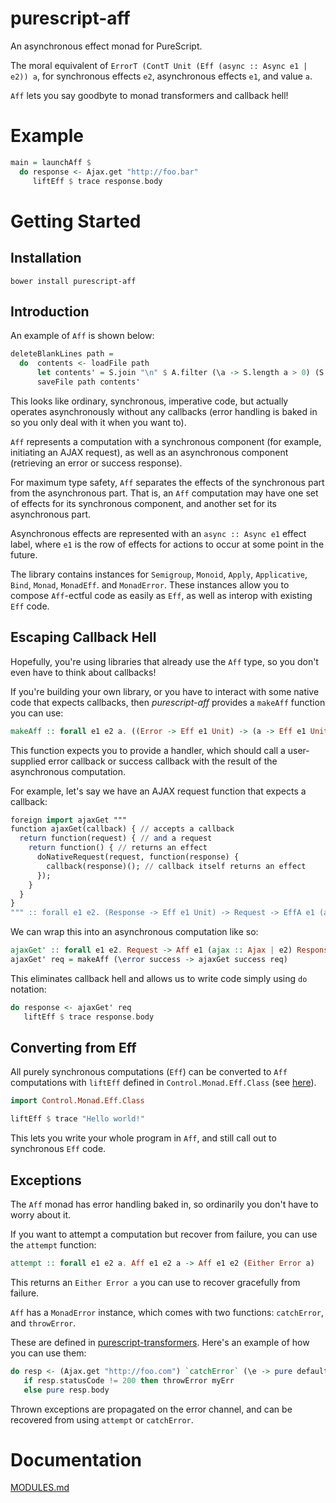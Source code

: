 # purescript-aff

An asynchronous effect monad for PureScript.

The moral equivalent of `ErrorT (ContT Unit (Eff (async :: Async e1 | e2)) a`, for synchronous effects `e2`, asynchronous effects `e1`, and value `a`.

`Aff` lets you say goodbyte to monad transformers and callback hell!

# Example

```purescript
main = launchAff $ 
  do response <- Ajax.get "http://foo.bar"
     liftEff $ trace response.body
```

# Getting Started

## Installation

```
bower install purescript-aff
```

## Introduction

An example of `Aff` is shown below:

```purescript
deleteBlankLines path =
  do  contents <- loadFile path
      let contents' = S.join "\n" $ A.filter (\a -> S.length a > 0) (S.split "\n" contents)
      saveFile path contents'
```

This looks like ordinary, synchronous, imperative code, but actually operates asynchronously without any callbacks (error handling is baked in so you only deal with it when you want to).

`Aff` represents a computation with a synchronous component (for example, initiating an AJAX request), as well as an asynchronous component (retrieving an error or success response).

For maximum type safety, `Aff` separates the effects of the synchronous part from the asynchronous part. That is, an `Aff` computation may have one set of effects for its synchronous component, and another set for its asynchronous part. 

Asynchronous effects are represented with an `async :: Async e1` effect label, where `e1` is the row of effects for actions to occur at some point in the future.

The library contains instances for `Semigroup`, `Monoid`, `Apply`, `Applicative`, `Bind`, `Monad`, `MonadEff`. and `MonadError`. These instances allow you to compose `Aff`-ectful code as easily as `Eff`, as well as interop with existing `Eff` code.

## Escaping Callback Hell

Hopefully, you're using libraries that already use the `Aff` type, so you don't even have to think about callbacks!

If you're building your own library, or you have to interact with some native code that expects callbacks, then *purescript-aff* provides a `makeAff` function you can use:

```purescript
makeAff :: forall e1 e2 a. ((Error -> Eff e1 Unit) -> (a -> Eff e1 Unit) -> EffA e1 e2 Unit) -> Aff e1 e2 a
```

This function expects you to provide a handler, which should call a user-supplied error callback or success callback with the result of the asynchronous computation.

For example, let's say we have an AJAX request function that expects a callback:

```purescript
foreign import ajaxGet """
function ajaxGet(callback) { // accepts a callback
  return function(request) { // and a request
    return function() { // returns an effect
      doNativeRequest(request, function(response) {
        callback(response)(); // callback itself returns an effect
      });
    }
  }
}
""" :: forall e1 e2. (Response -> Eff e1 Unit) -> Request -> EffA e1 (ajax :: Ajax | e2) Unit
```

We can wrap this into an asynchronous computation like so:

```purescript
ajaxGet' :: forall e1 e2. Request -> Aff e1 (ajax :: Ajax | e2) Response
ajaxGet' req = makeAff (\error success -> ajaxGet success req)
```

This eliminates callback hell and allows us to write code simply using `do` notation:

```purescript
do response <- ajaxGet' req
   liftEff $ trace response.body
```

## Converting from Eff

All purely synchronous computations (`Eff`) can be converted to `Aff` computations with `liftEff` defined in `Control.Monad.Eff.Class` (see [here](https://github.com/paf31/purescript-monad-eff)).

```purescript
import Control.Monad.Eff.Class

liftEff $ trace "Hello world!"
```

This lets you write your whole program in `Aff`, and still call out to synchronous `Eff` code.

## Exceptions

The `Aff` monad has error handling baked in, so ordinarily you don't have to worry about it.

If you want to attempt a computation but recover from failure, you can use the `attempt` function:

```purescript
attempt :: forall e1 e2 a. Aff e1 e2 a -> Aff e1 e2 (Either Error a)
```

This returns an `Either Error a` you can use to recover gracefully from failure.

`Aff` has a `MonadError` instance, which comes with two functions: `catchError`, and `throwError`.

These are defined in [purescript-transformers](http://github.com/purescript/purescript-transformers).
Here's an example of how you can use them:

```purescript
do resp <- (Ajax.get "http://foo.com") `catchError` (\e -> pure defaultResponse)
   if resp.statusCode != 200 then throwError myErr 
   else pure resp.body
```

Thrown exceptions are propagated on the error channel, and can be recovered from using `attempt` or `catchError`.

# Documentation

[MODULES.md](MODULES.md)
